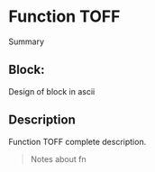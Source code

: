 # Function TOFF
Summary

## Block:
Design of block in ascii

## Description
Function TOFF complete description.
>Notes about fn
